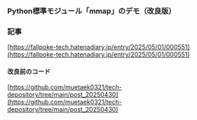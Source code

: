 ### Python標準モジュール「mmap」のデモ（改良版）

### 記事
[https://fallpoke-tech.hatenadiary.jp/entry/2025/05/01/000551](https://fallpoke-tech.hatenadiary.jp/entry/2025/05/01/000551)

#### 改良前のコード
[https://github.com/muetaek0321/tech-depository/tree/main/post_20250430](https://github.com/muetaek0321/tech-depository/tree/main/post_20250430)


